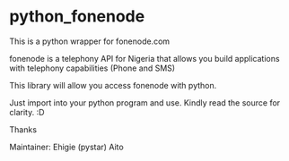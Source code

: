python_fonenode
===============

This is a python wrapper for fonenode.com

fonenode is a telephony API for Nigeria that allows you build
applications with telephony capabilities (Phone and SMS)

This library will allow you access fonenode with python.

Just import into your python program and use. Kindly read the source for clarity. :D

Thanks

Maintainer: Ehigie (pystar) Aito


